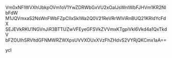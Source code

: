 Vm0xNFlWVXhUbkpOVm1oV1YwZDRWbGxVU2xOalJsWnlWbFJHVm1KR2NIbFdW
M1JQVmxaS2NsWnFWbFZpClIxSklWa2Q0V21ReVRrWlViRnBUQ21KRldYcFdX
SEJEVkRKU1NGVnJiR3BTTUZwVFEyeGFSVkZVVmxKTgpiVkl6Vkd4a1QxTkdV
bFZOUlhSRVltdGFNMWRZWXpsUVVXOUxXVzFhZHdvS2VYRjQKCmx1aA==

ycl